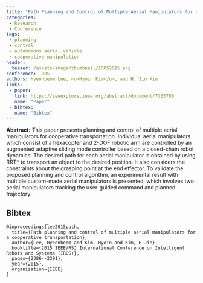 ```yaml
---
title: "Path Planning and Control of Multiple Aerial Manipulators for a Cooperative Transportation"
categories:
 - Research
 - Conference
tags:
 - planning
 - control
 - autonomous aerial vehicle
 - cooperative manipulation
header:
  teaser: /assets/image/thumbnail/IROS2015.png
conference: IROS
authors: Hyeonbeom Lee, <u>Hyoin Kim</u>, and H. Jin Kim
links: 
 - paper: 
   link: https://ieeexplore.ieee.org/abstract/document/7353700
   name: "Paper"
 - bibtex: 
   name: "Bibtex"
---
```


**Abstract:** This paper presents planning and control of multiple aerial manipulators for cooperative transportation. Individual aerial manipulators which consist of a hexacopter and 2-DOF robotic arm are controlled by an augmented adaptive sliding mode controller based on a closed-chain robot dynamics. The desired path for each aerial manipulator is obtained by using RRT* to transport an object to the desired position. It also considers the constraints about the grasping point at the end effector. To validate the proposed planning and control algorithm, an experimental result with multiple custom-made aerial manipulators is presented, which involves two aerial manipulators tracking the user-guided command and planned trajectory.
## Bibtex <a id="bibtex"></a>
```
@inproceedings{lee2015path,
  title={Path planning and control of multiple aerial manipulators for a cooperative transportation},
  author={Lee, Hyeonbeom and Kim, Hyoin and Kim, H Jin},
  booktitle={2015 IEEE/RSJ International Conference on Intelligent Robots and Systems (IROS)},
  pages={2386--2391},
  year={2015},
  organization={IEEE}
}
```




